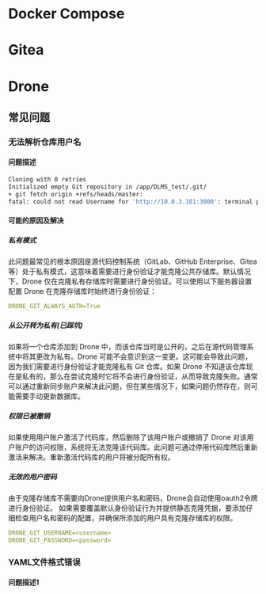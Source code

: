 # Docker Compose

# Gitea

# Drone

## 常见问题

### 无法解析仓库用户名

#### 问题描述

```bash
Cloning with 0 retries
Initialized empty Git repository in /app/DLMS_test/.git/
+ git fetch origin +refs/heads/master:
fatal: could not read Username for 'http://10.0.3.101:3000': terminal prompts disabled
```

#### 可能的原因及解决

##### 私有模式

此问题最常见的根本原因是源代码控制系统（GitLab、GitHub Enterprise、Gitea 等）处于私有模式，这意味着需要进行身份验证才能克隆公共存储库。默认情况下，Drone 仅在克隆私有存储库时需要进行身份验证。可以使用以下服务器设置配置 Drone 在克隆存储库时始终进行身份验证：

```yaml
DRONE_GIT_ALWAYS_AUTH=True
```

##### 从公开转为私有(已踩坑)

如果将一个仓库添加到 Drone 中，而该仓库当时是公开的，之后在源代码管理系统中将其更改为私有。Drone 可能不会意识到这一变更。这可能会导致此问题，因为我们需要进行身份验证才能克隆私有 Git 仓库。如果 Drone 不知道该仓库现在是私有的，那么在尝试克隆时它将不会进行身份验证，从而导致克隆失败。通常可以通过重新同步账户来解决此问题，但在某些情况下，如果问题仍然存在，则可能需要手动更新数据库。

##### 权限已被撤销

如果使用用户账户激活了代码库，然后删除了该用户账户或撤销了 Drone 对该用户账户的访问权限，系统将无法克隆该代码库。此问题可通过停用代码库然后重新激活来解决。重新激活代码库的用户将被分配所有权。

##### 无效的用户密码

由于克隆存储库不需要向Drone提供用户名和密码，Drone会自动使用oauth2令牌进行身份验证。
如果需要覆盖默认身份验证行为并提供静态克隆凭据，要添加仔细检查用户名和密码的配置，并确保所添加的用户具有克隆存储库的权限。

```yaml
DRONE_GIT_USERNAME=<username>
DRONE_GIT_PASSWORD=<password>
```

### YAML文件格式错误

#### 问题描述1

```bash

```

